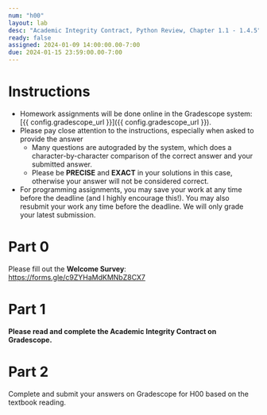 ```yaml
---
num: "h00"
layout: lab
desc: "Academic Integrity Contract, Python Review, Chapter 1.1 - 1.4.5"
ready: false
assigned: 2024-01-09 14:00:00.00-7:00
due: 2024-01-15 23:59:00.00-7:00
---
```


# Instructions

* Homework assignments will be done online in the Gradescope system: [{{ config.gradescope_url }}]({{ config.gradescope_url }}).
* Please pay close attention to the instructions, especially when asked to provide the answer
	* Many questions are autograded by the system, which does a character-by-character comparison of the correct answer and your submitted answer.
	* Please be **PRECISE** and **EXACT** in your solutions in this case, otherwise your answer will not be considered correct.
* For programming assignments, you may save your work at any time before the deadline (and I highly encourage this!). You may also resubmit your work any time before the deadline. We will only grade your latest submission.

# Part 0

Please fill out the **Welcome Survey**: <https://forms.gle/c9ZYHaMdKMNbZ8CX7>

# Part 1

**Please read and complete the Academic Integrity Contract on Gradescope.**

# Part 2

Complete and submit your answers on Gradescope for H00 based on the textbook reading.

